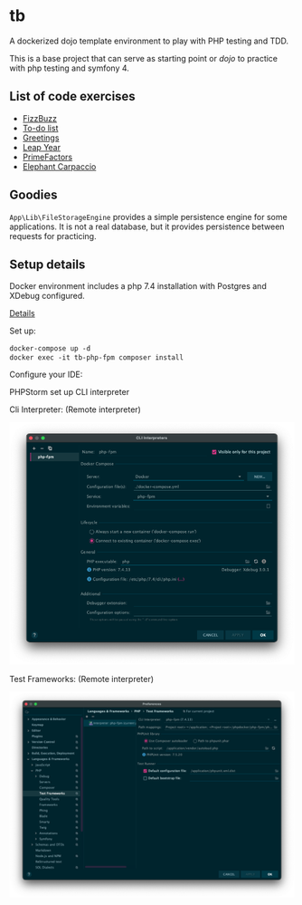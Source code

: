 # tb

A dockerized dojo template environment to play with PHP testing and TDD.

This is a base project that can serve as starting point or _dojo_ to practice with php testing and symfony 4.

## List of code exercises

* [FizzBuzz](tests/Katas/FizzBuzz)
* [To-do list](tests/Katas/TodoList)
* [Greetings](tests/Katas/Greetings)
* [Leap Year](tests/Katas/LeapYear)
* [PrimeFactors](tests/Katas/PrimeFactors)
* [Elephant Carpaccio](tests/Katas/ElephantCarpaccio)

## Goodies

`App\Lib\FileStorageEngine` provides a simple persistence engine for some applications. It is not a real database, but
it provides persistence between requests for practicing.

## Setup details

Docker environment includes a php 7.4 installation with Postgres and XDebug configured.

[Details](phpdocker/README.md)

Set up:

```
docker-compose up -d
docker exec -it tb-php-fpm composer install
```

Configure your IDE:

PHPStorm set up CLI interpreter

Cli Interpreter: (Remote interpreter)

![Cli interpreter config](doc/php-settings.png)

Test Frameworks: (Remote interpreter)

![PHP Unit remote config](doc/phpunit-settings.png)
